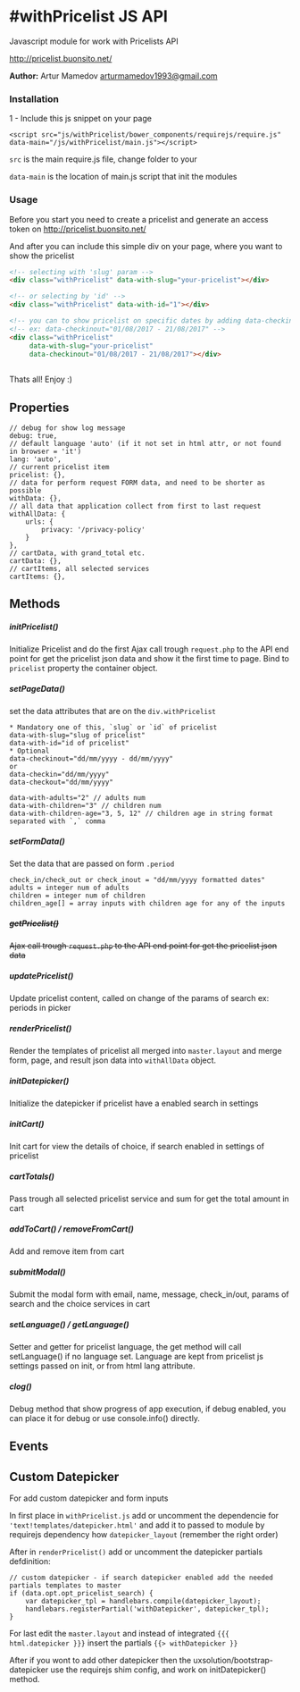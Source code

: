 # #withPricelist JS API
 
Javascript module for work with Pricelists API
 
http://pricelist.buonsito.net/ 

__Author:__ Artur Mamedov <arturmamedov1993@gmail.com>


### Installation

1 - Include this js snippet on your page
 ```
 <script src="js/withPricelist/bower_components/requirejs/require.js" 
 data-main="/js/withPricelist/main.js"></script>
 ```
 `src` is the main require.js file, change folder to your
 
 `data-main` is the location of main.js script that init the modules


### Usage
Before you start you need to create a pricelist and generate an access token on http://pricelist.buonsito.net/

And after you can include this simple div on your page, where you want to show the pricelist
```html
<!-- selecting with 'slug' param -->
<div class="withPricelist" data-with-slug="your-pricelist"></div>

<!-- or selecting by 'id' -->
<div class="withPricelist" data-with-id="1"></div>

<!-- you can to show pricelist on specific dates by adding data-checkinout -->
<!-- ex: data-checkinout="01/08/2017 - 21/08/2017" -->
<div class="withPricelist" 
     data-with-slug="your-pricelist" 
     data-checkinout="01/08/2017 - 21/08/2017"></div>
     
```

Thats all! Enjoy :)

## Properties
```$xslt
// debug for show log message
debug: true,
// default language 'auto' (if it not set in html attr, or not found in browser = 'it')
lang: 'auto',
// current pricelist item
pricelist: {},
// data for perform request FORM data, and need to be shorter as possible
withData: {},
// all data that application collect from first to last request
withAllData: {
	urls: {
		privacy: '/privacy-policy'
	}
},
// cartData, with grand_total etc.
cartData: {},
// cartItems, all selected services
cartItems: {},
```

## Methods

##### initPricelist()
Initialize Pricelist and do the first Ajax call trough `request.php` to the API end point for get the pricelist json data and show it the first time to page. 
Bind to `pricelist` property the container object.

##### setPageData()
set the data attributes that are on the `div.withPricelist`
```
* Mandatory one of this, `slug` or `id` of pricelist
data-with-slug="slug of pricelist"
data-with-id="id of pricelist"
* Optional
data-checkinout="dd/mm/yyyy - dd/mm/yyyy"
or
data-checkin="dd/mm/yyyy"
data-checkout="dd/mm/yyyy"

data-with-adults="2" // adults num
data-with-children="3" // children num
data-with-children-age="3, 5, 12" // children age in string format separated with `,` comma
```

##### setFormData()
Set the data that are passed on form `.period`
```
check_in/check_out or check_inout = "dd/mm/yyyy formatted dates"
adults = integer num of adults
children = integer num of children
children_age[] = array inputs with children age for any of the inputs
```


##### ~~getPricelist()~~
~~Ajax call trough `request.php` to the API end point for get the pricelist json data~~

##### updatePricelist()
Update pricelist content, called on change of the params of search ex: periods in picker

##### renderPricelist()
Render the templates of pricelist all merged into `master.layout` and merge form, page, and result json data into `withAllData` object. 

##### initDatepicker()
Initialize the datepicker if pricelist have a enabled search in settings 

##### initCart()
Init cart for view the details of choice, if search enabled in settings of pricelist
 
##### cartTotals()
Pass trough all selected pricelist service and sum for get the total amount in cart

##### addToCart() / removeFromCart()
Add and remove item from cart

##### submitModal()
Submit the modal form with email, name, message, check_in/out, params of search and the choice services in cart

##### setLanguage() / getLanguage()
Setter and getter for pricelist language, the get method will call setLanguage() if no language set. Language are kept from pricelist js settings passed on init, or from html lang attribute.

##### clog()
Debug method that show progress of app execution, if debug enabled, you can place it for debug or use console.info() directly.

## Events


## Custom Datepicker

For add custom datepicker and form inputs

In first place in `withPricelist.js` add or uncomment the dependencie for `'text!templates/datepicker.html'` and add it to passed to module by requirejs  dependency how `datepicker_layout` (remember the right order)

After in `renderPricelist()` add or uncomment the datepicker partials defdinition:

```$php
// custom datepicker - if search datepicker enabled add the needed partials templates to master
if (data.opt.opt_pricelist_search) {
    var datepicker_tpl = handlebars.compile(datepicker_layout);
    handlebars.registerPartial('withDatepicker', datepicker_tpl);
}
```

For last edit the `master.layout` and instead of integrated `{{{ html.datepicker }}}` insert the partials `{{> withDatepicker }}`

After if you wont to add other datepicker then the uxsolution/bootstrap-datepicker use the requirejs shim config, and work on initDatepicker() method.